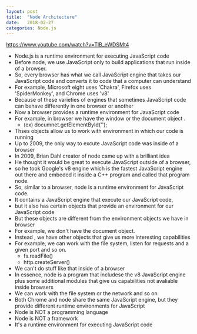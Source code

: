```yaml
---
layout: post
title:  "Node Architecture"
date:   2018-02-27
categories: Node.js
---
```


<https://www.youtube.com/watch?v=TlB_eWDSMt4>

- Node.js is a runtime environment for executing JavaScript code
- Before node, we use JavaScript only to build applications that run inside of a browser.
- So, every browser has what we call JavaScript engine that takes our JavaScript code and converts it to code that a computer can understand
- For example, Microsoft eight uses 'Chakra', Firefox uses 'SpiderMonkey',  and Chrome uses 'v8'
- Because of these varieties of engines that sometimes JavaScript code can behave differently in one browser or another
- Now a browser provides a runtime environment for JavaScript code
- For example, in browser we have the window or the document object . 
  - (ex) documnet.getElementById('');
- Thses objects allow us to work with environment in which our code is running 
-  Up to 2009, the only way to excute JavaScript code was inside of a browser
- In 2009,  Brian Dahl creator of node came up with a brilliant idea
- He thought it would be great to execute JavaScript outside of a browser,
- so he took Google's v8 engine which is the fastest JavaScript engine out there and embeded it inside a C++ program and called that program node.
- So, similar to a browser, node is a runtime environment for JavaScript code. 
- It contains a JavaScript engine that execute our JavaScript code,
- but it also has certain objects that provide an environment for our JavaScript code 
- But these objects are different from the environment objects we have in browser
- For example, we don't have the document object.
- Instead , we have other objects that give us more interesting capabilities
- For example, we can work with the file system, listen for requests and a given port and so on.
  - fs.readFile()
  - http.createServer()
- We can't do stuff like that inside of a browser
- In essence, node is a program that includese the v8 JavaScript engine plus some additional modules that give us capabilities not avaliable inside browsers
- We can work with the file system or the network and so on
- Both Chrome and node share the same JavaScript engine, but they provide different runtime environments for JavaScript
- Node is NOT a programming language
- Node is NOT a framework
- It's a runtime environment for executing JavaScript code

